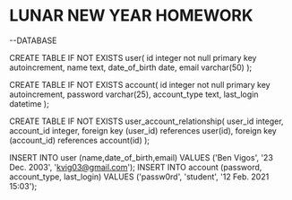 # LUNAR NEW YEAR HOMEWORK

--DATABASE

CREATE TABLE IF NOT EXISTS user(
    id integer not null primary key autoincrement,
    name text,
    date_of_birth date,
    email varchar(50)
                               );

CREATE TABLE IF NOT EXISTS account(
    id integer not null primary key autoincrement,
    password varchar(25),
    account_type text,
    last_login datetime
                                  );

CREATE TABLE IF NOT EXISTS user_account_relationship(
    user_id integer,
    account_id integer,
    foreign key (user_id) references user(id),
    foreign key (account_id) references account(id)
                                                    );

INSERT INTO user (name,date_of_birth,email) VALUES ('Ben Vigos', '23 Dec. 2003', 'kvig03@gmail.com');
INSERT INTO account (password, account_type, last_login) VALUES ('passw0rd', 'student', '12 Feb. 2021 15:03');
